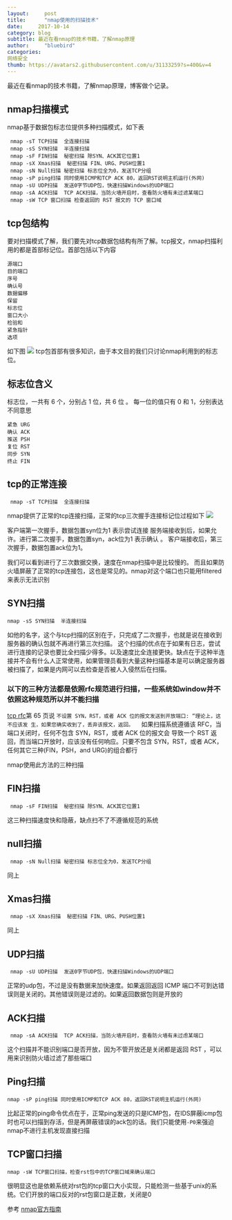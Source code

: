 ```yaml
---
layout:     post
title:      "nmap使用的扫描技术"
date:     2017-10-14
category: blog
subtitle: 最近在看nmap的技术书籍，了解nmap原理
author:     "bluebird"
categories:
网络安全
thumb: https://avatars2.githubusercontent.com/u/31133259?s=400&v=4
---
```

最近在看nmap的技术书籍，了解nmap原理，博客做个记录。
## nmap扫描模式
nmap基于数据包标志位提供多种扫描模式，如下表
~~~
 nmap -sT TCP扫描  全连接扫描
 nmap -sS SYN扫描  半连接扫描
 nmap -sF FIN扫描  秘密扫描 除SYN、ACK其它位置1
 nmap -sX Xmas扫描  秘密扫描 FIN、URG、PUSH位置1
 nmap -sN Null扫描 秘密扫描 标志位全为0，发送TCP分组
 nmap -sP ping扫描 同时使用ICMP和TCP ACK 80，返回RST说明主机运行(外网)
 nmap -sU UDP扫描  发送0字节UDP包，快速扫描Windows的UDP端口
 nmap -sA ACK扫描  TCP ACK扫描，当防火墙开启时，查看防火墙有未过滤某端口
 nmap -sW TCP 窗口扫描 检查返回的 RST 报文的 TCP 窗口域
~~~
<!-- more -->
## tcp包结构
要对扫描模式了解，我们要先对tcp数据包结构有所了解。tcp报文，nmap扫描利用的都是首部标记位。首部包括以下内容
~~~
源端口 
目的端口 
序号 
确认号 
数据偏移 
保留 
标志位 
窗口大小 
检验和 
紧急指针 
选项 
~~~
如下图
![](http://pic002.cnblogs.com/images/2011/318809/2011120721232145.jpg)
tcp包首部有很多知识，由于本文目的我们只讨论nmap利用到的标志位。

## 标志位含义
标志位，一共有 6 个，分别占 1 位，共 6 位 。
每一位的值只有 0 和 1，分别表达不同意思
~~~
紧急 URG
确认 ACK
推送 PSH
复位 RST
同步 SYN
终止 FIN
~~~

## tcp的正常连接
~~~
 nmap -sT TCP扫描  全连接扫描
~~~
nmap提供了正常的tcp连接扫描，正常的tcp三次握手连接标记位过程如下
![](http://imgs0.iaweg.com/pic/HTTP3MyLnNpbmFpbWcuY24vbXc2OTAvYzEwNzc2Mzl0ZGQxZWIxNTE0NDgxJjY5MAloglog.jpg)

客户端第一次握手，数据包置syn位为1 表示尝试连接
服务端接收到后，如果允许。进行第二次握手，数据包置syn，ack位为1 表示确认 。
客户端接收后，第三次握手，数据包置ack位为1。

我们可以看到进行了三次数据交换，速度在nmap扫描中是比较慢的。
而且如果防火墙屏蔽了正常的tcp连接包，这也是常见的。nmap对这个端口也只能用filtered来表示无法识别

## SYN扫描
~~~
nmap -sS SYN扫描  半连接扫描
~~~
如他的名字，这个与tcp扫描的区别在于，只完成了二次握手，也就是说在接收到服务器的确认包就不再进行第三次扫描。
这个扫描的优点在于如果有日志，尝试进行连接的记录也要比全扫描少得多。以及速度比全连接更快。缺点在于这种半连接并不会有什么人正常使用，如果管理员看到大量这种扫描基本是可以确定服务器被扫描了，如果是内网可以去检查是否被人入侵然后在扫描。



### 以下的三种方法都是依照rfc规范进行扫描，一些系统如window并不依照这种规范所以并不能扫描
[tcp rfc](http://www.rfc-editor.org/rfc/rfc793.txt)第 65 页说
`
不设置 SYN，RST，或者 ACK 位的报文发送到开放端口: “理论上，这不应该发 生，如果您确实收到了，丢弃该报文，返回。  
`
如果扫描系统遵循该 RFC，当端口关闭时，任何不包含 SYN，RST，或者 ACK 位的报文会 导致一个 RST 返回，而当端口开放时，应该没有任何响应。只要不包含 SYN，RST，或者 ACK，任何其它三种(FIN，PSH，and URG)的组合都行

nmap使用此方法的三种扫描

## FIN扫描
~~~
 nmap -sF FIN扫描  秘密扫描 除SYN、ACK其它位置1
~~~

这三种扫描速度快和隐蔽，缺点扫不了不遵循规范的系统

## null扫描
~~~
 nmap -sN Null扫描 秘密扫描 标志位全为0，发送TCP分组
~~~
同上

## Xmas扫描 
~~~
 nmap -sX Xmas扫描  秘密扫描 FIN、URG、PUSH位置1
~~~
同上




## UDP扫描
~~~
 nmap -sU UDP扫描  发送0字节UDP包，快速扫描Windows的UDP端口
~~~
正常的udp包，不过是没有数据来加快速度。如果返回返回 ICMP 端口不可到达错误则是关闭的。其他错误则是过滤的。如果返回数据包则是开放的

## ACK扫描
~~~
 nmap -sA ACK扫描  TCP ACK扫描，当防火墙开启时，查看防火墙有未过虑某端口
~~~
这个扫描并不能识别端口是否开放，因为不管开放还是关闭都是返回 RST ，可以用来识别防火墙过滤了那些端口

## Ping扫描
~~~
nmap -sP ping扫描 同时使用ICMP和TCP ACK 80，返回RST说明主机运行(外网)
~~~
比起正常的ping命令优点在于，正常ping发送的只是ICMP包，在IDS屏蔽icmp包时也可以扫描到存活，但是再屏蔽错误的ack包的话。我们只能使用`-P0`来强迫nmap不进行主机发现直接扫描

## TCP窗口扫描
~~~
nmap -sW TCP窗口扫描，检查rst包中的TCP窗口域来确认端口
~~~
很明显这也是依赖系统对rst包的tcp窗口大小实现，只能检测一些基于unix的系统。它们开放的端口反对的rst包窗口是正数，关闭是0




参考 [nmap官方指南](https://nmap.org/man/zh/man-port-scanning-techniques.html)




